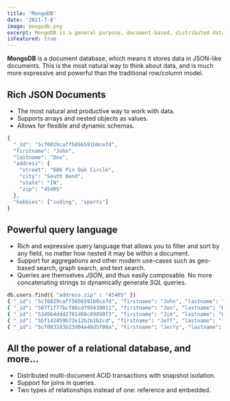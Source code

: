 ```yaml
---
title: 'MongoDB'
date: '2021-7-8'
image: mongodb.png
excerpt: MongoDB is a general purpose, document-based, distributed database built for modern application developers and for the cloud era.
isFeatured: true
---
```


**MongoDB** is a document database, which means it stores data in JSON-like documents. This is the most natural way to think about data, and is much more expressive and powerful than the traditional row/column model.


## Rich JSON Documents
- The most natural and productive way to work with data.
- Supports arrays and nested objects as values.
- Allows for flexible and dynamic schemas.

``` js
{
  "_id": "5cf0029caff5056591b0ce7d",
  "firstname": "John",
  "lastname": "Doe",
  "address": {
    "street": "606 Pin Oak Circle",
    "city": "South Bend",
    "state": "IN",
    "zip": "45405"
  },
  "hobbies": ["coding", "sports"]
}
```


## Powerful query language
- Rich and expressive query language that allows you to filter and sort by any field, no matter how nested it may be within a document.
- Support for aggregations and other modern use-cases such as geo-based search, graph search, and text search.
- Queries are themselves *JSON*, and thus easily composable. No more concatenating strings to dynamically generate *SQL* queries.

``` bash
db.users.find({ "address.zip" : "45405" })
{ "_id": "5cf0029caff5056591b0ce7d", "firstname": "John", "lastname": "Doe", "address": { "zip": "45405" } }
{ "_id": "507f1f77bcf86cd799439011", "firstname": "Jon", "lastname": "Davis", "address": { "zip": "45405" } }
{ "_id": "5349b4ddd2781d08c09890f3", "firstname": "Jim", "lastname": "White", "address": { "zip": "45405" } }
{ "_id": "5bf142459b72e12b2b1b2cd", "firstname": "Jeff", "lastname": "Taylor", "address": { "zip": "45405" } }
{ "_id": "5cf003283b23d04a40d5f88a", "firstname": "Jerry", "lastname": "Miller", "address": { "zip": "45405" } }
```


## All the power of a relational database, and more...
- Distributed multi-document ACID transactions with snapshot isolation.
- Support for joins in queries.
- Two types of relationships instead of one: reference and embedded.